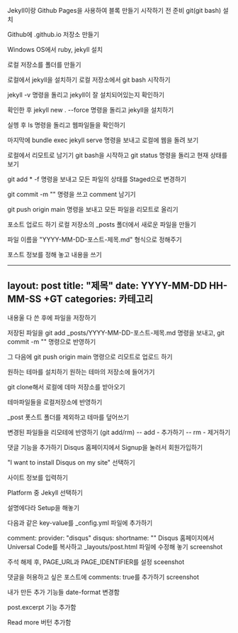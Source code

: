 Jekyll이랑 Github Pages을 사용하여 블록 만들기
시작하기 전 준비
git(git bash) 설치

Github에 .github.io 저장소 만들기

Windows OS에서 ruby, jekyll 설치

로컬 저장소를 폴더를 만들기

로컬에서 jekyll을 설치하기
로컬 저장소에서 git bash 시작하기

jekyll -v 명령을 돌리고 jekyll이 잘 설치되어있는지 확인하기

확인한 후 jekyll new . --force 명령을 돌리고 jekyll을 설치하기

실헹 후 ls 명령을 돌리고 웹파일들을 확인하기

마지막에 bundle exec jekyll serve 명령을 보내고 로컬에 웹을 돌려 보기

로컬에서 리모트로 남기기
git bash을 시작하고 git status 명령을 돌리고 현재 상태를 보기

git add * -f 명령을 보내고 모든 파일의 상태를 Staged으로 변경하기

git commit -m "<comment>" 명령을 쓰고 comment 남기기

git push origin main 명령을 보내고 모든 파일을 리모트로 올리기

포소트 업로드 하기
로컬 저장소의 _posts 폴더에서 새로운 파일을 만들기

파일 이름을 "YYYY-MM-DD-포스트-제목.md" 형식으로 정해주기

포스트 정보를 정해 놓고 내용을 쓰기

---
layout: post
title: "제목"
date: YYYY-MM-DD HH-MM-SS +GT
categories: 카테고리
---
내용울 다 쓴 후에 파일을 저장하기

저장된 파일을 git add _posts/YYYY-MM-DD-포스트-제목.md 명령을 보내고, git commit -m "<message>" 명령으로 반영하기

그 다음에 git push origin main 명령으로 리모트로 업로드 하기

원하는 테마를 설치하기
원하는 테마의 저장소에 들어가기

git clone해서 로컬에 데마 저장소를 받아오기

테마파일들을 로컬저장소에 반영하기

_post 폿스트 폴더를 제외하고 테마를 덮어쓰기

변경된 파일들을 리모테에 반영하기 (git add/rm) -- add - 추가하기 -- rm - 제거하기

댓글 기능을 추가하기
Disqus 홈페이지에서 Signup을 눌러서 회원가입하기

"I want to install Disqus on my site" 선택하기

사이트 정보를 입력하기

Platform 중 Jekyll 선택하기

설명에다라 Setup을 해놓기

다음과 같은 key-value를 _config.yml 파일에 추가하기

comment: 
    provider:       "disqus"
    disqus:
        shortname:  "<username>"
Disqus 홈페이지에서 Universal Code를 복사하고 _layouts/post.html 파일에 수정해 놓기 screenshot

주석 해제 후, PAGE_URL과 PAGE_IDENTIFIER를 설정 sceenshot

댓글을 허용하고 싶은 포스트에 comments: true를 추가하기 screenshot

내가 만든 추가 기능들
date-format 변경함

post.excerpt 기능 추가함


Read more 버턴 추가함


